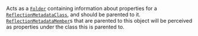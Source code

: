 Acts as a [`Folder`](https://create.roblox.com/docs/reference/engine/classes/Folder) containing information about properties for a
[`ReflectionMetadataClass`](https://create.roblox.com/docs/reference/engine/classes/ReflectionMetadataClass), and should be parented to it.
[`ReflectionMetadataMember`](https://create.roblox.com/docs/reference/engine/classes/ReflectionMetadataMember)s that are parented to this object will be
perceived as properties under the class this is parented to.